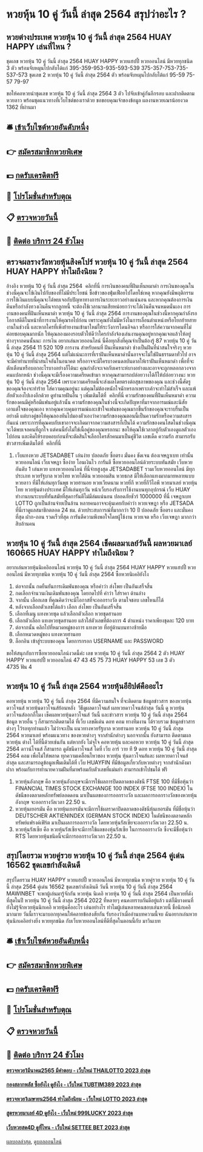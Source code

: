 # หวยหุ้น 10 คู่ วันนี้ ล่าสุด 2564 สรุปว่าอะไร ?
## หวยต่างประเทศ หวยหุ้น 10 คู่ วันนี้ ล่าสุด 2564 HUAY HAPPY เล่นที่ไหน ?
ชุดเลข หวยหุ้น 10 คู่ วันนี้ ล่าสุด 2564 HUAY HAPPY หวยแฮปปี้ หวยออนไลน์ มีหวยทุกชนิด 3 ตัว พร้อมจับหมุนไปกลับได้แก่
395-359-953-935-593-539
375-357-753-735-537-573
ชุดเลข 2 หวยหุ้น 10 คู่ วันนี้ ล่าสุด 2564 ตัว พร้อมจับหมุนไปกลับได้แก่
95-59
75-57
79-97

ขอให้คอหวยนำชุดเลข หวยหุ้น 10 คู่ วันนี้ ล่าสุด 2564 3 ตัว ไปจับเข้าคู่กันอีกรอบ และฝากติดตามหวยลาว พร้อมชุดแนวทางที่เว็บไซต์ของเราด้วย
ขอขอบคุณเจ้าของข้อมูล
ผลงานหวยเณรน้อยงวด 1362 ที่ผ่านมา

## 🛎 [เข้าเว็บไซต์หวยอันดับหนึ่ง](https://bit.ly/3BG5bNw)
## 👉 [สมัครสมาชิกหวยพิเศษ](https://bit.ly/3BG5bNw)
## 💵 [กดรับเครดิตฟรี](https://bit.ly/3C3mvgS)
## 👑 [โปรโมชั่นสำหรับตุณ](https://bit.ly/3C3mvgS)
## 📋 [ตรวจหวยวันนี้](https://bit.ly/3C3mvgS)
## 📱 [ติดต่อ บริการ 24 ชัวโมง](https://bit.ly/3C3mvgS)

## ตรวจผลรางวัลหวยหุ้นสิงคโปร์ หวยหุ้น 10 คู่ วันนี้ ล่าสุด 2564 HUAY HAPPY ทำไมถึงนิยม ?
อ้างอิง หวยหุ้น 10 คู่ วันนี้ ล่าสุด 2564  คลิกที่นี่
การเงินของคนที่ฝันเห็นหมาดำ การเงินของคุณในช่วงนี้คุณจะใช้เงินไปกับของที่ไม่มีประโยชน์ ซื้อข้าวของฟุ่มเฟือยไปโดยใช่เหตุ หากคุณยังมีพฤติกรรมการใช้เงินแบบนี้คุณจะได้พบเจอกับปัญหาทางการเงินระยะยาวอย่างแน่นอน และหากคุณต้องการเงินคืนหรือกำลังทวงเงินคืนจากลูกหนี้ จะต้องใช้เวลานานเสียหน่อยกว่าจะได้เงินคืนจนหมดนั่นเอง
การงานของคนที่ฝันเห็นหมาดำ หวยหุ้น 10 คู่ วันนี้ ล่าสุด 2564 การงานของคุณในช่วงนี้หากคุณกำลังรอโอกาสดีดีในหน้าที่การงานให้คุณรอไปก่อน เพราะคุณยังไม่มีหวังในการเลื่อนตำแหน่งหรือโยกย้ายสายงานในช่วงนี้ และหากใครที่เพิ่งย้ายงานเข้ามาใหม่ให้ระวังการโดนอิจฉา หรือการใส่ความจากคนที่ไม่ค่อยชอบคุณมากนัก ให้คุณลองมองรอบตัวให้ดีว่าใครกำลังจ้องเล่นงานคุณอยู่หากคุณเจอแล้วให้อยู่ห่างๆจากคนนั้นนะ
การเงิน
อยากเล่นหวยออนไลน์ นี่คือทุกสิ่งที่คุณจำเป็นต้องรู้
87 หวยหุ้น 10 คู่ วันนี้ ล่าสุด 2564 11 520 109
การงาน
สำหรับคนที่ ฝันเห็นหมาดำ ช่างเป็นฝันที่น่าสนใจจริงๆ หวยหุ้น 10 คู่ วันนี้ ล่าสุด 2564 แต่ไม่แน่นะการที่เราฝันเห็นหมาดำนั้นอาจจะไม่ใช่ฝันธรรมดาทั่วไป อาจจะมีคำทำนายที่น่าสนใจอันในอนาคต หรืออาจจะมีใครบางคนดลบันดาลให้เราฝันเห็นหมาดำ เพื่อที่จะตักเตือนหรือบอกอะไรบางอย่างก็ได้นะ คุณกำลังจะเจอกับเคราะห์บางอย่างและอาจจะถูกหลอกลวงจากคนแปลกหน้า ช่วงนี้คุณจะมีเรื่องความเครียดเข้ามา หากคุณสามารถปล่อยวางได้ก็ให้ปล่อยวางนะ หวยหุ้น 10 คู่ วันนี้ ล่าสุด 2564 เพราะความเครียดนี้จะส่งผลโดยตรงต่อสุขภาพของคุณ และช่วงนี้ศัตรูของคุณจ้องจะทำร้าย ใส่ความคุณอยู่นะ แต่คุณไม่ต้องหนักใจนักหรอกเพราะเค้าจะทำไม่สำเร็จ และแพ้ภัยตัวเองไปเองอีกด้วย
ดูทำนายฝันอื่น ๆ เพิ่มเติมได้ที่  คลิกที่นี่
ความรักของคนที่ฝันเห็นหมาดำ ความรักของคนมีคู่หรือมีแฟนอยู่แล้วนั้น ความรักของคุณในช่วงนี้จะเกิดปัญหาที่มาจากอารมณ์และนิสัยเอาแต่ใจของคุณเอง หากคุณควบคุมอารมณ์และเข้าใจแฟนของคุณมากขึ้นรักของคุณจะราบรื่นเป็นอย่างดี แต่บางคู่ขอให้คุณลองหันไปมองตัวเองว่าความรักของคุณตอนนี้เป็นความรักหรือความสงสารกันแน่ เพราะการที่คุณคบกับเขาอาจจะเกิดมาจากความสงสารก็เป็นได้ ความรักของคนโสดในช่วงนี้คุณจะได้พบเจอคนที่ถูกใจ แต่คนนี้ยังไม่ใช่เนื้อคู่ของคุณหรอกนะ ขอให้คุณใช้เวลาอยู่กับตัวเองดูแลตัวเองไปก่อน และคิดให้รอบคอบก่อนที่จะตัดสินใจเลือกใครสักคนมาเป็นคู่ชีวิต
เลขเด็ด
ความรัก
สามารถรับข่าวสารเพิ่มเติมได้ที่  คลิกที่นี่
1. เว็บแทงหวย JETSADABET เล่นง่าย ปลอดภัย ซื่อตรง มั่นคง ชัดเจน ต้องเจษฎาเบท เท่านั้นหวยออนไลน์ เว็บเจษฎา ซื้อง่าย โอนเงินไว การันตี ซื้อหวยออนไลน์ด้วยระบบทันสมัย เว็บหวยอันดับ 1 เล่นหวย แทงหวยออนไลน์ ที่นี่จ่ายสูงสุด JETSADABET รวมเว็บหวยออนไลน์ มีทุกประเภท หวยรัฐบาล หวยไทย หวยใต้ดิน หวยออมสิน หวยธกส มีให้เลือกแทงมากมายหลายแบบ หวยลาว ที่มีให้เล่นทุกวันพุธ หวยฮานอย หวยเวียดนาม หวยยี่กี หวยยี่กีวีไอพี หวยมาเลย์ หวยหุ้นไทย หวยหุ้นต่างประเทศ มีให้เล่นทุกวัน หน้าเว็บรองรับการใช้งานบนทุกอุปกรณ์ เว็บ HUAY ทำงานบนระบบที่ทันสมัยที่สุดการันตีไม่มีล่มแน่นอน ปลอดภัยชัวร์ 1000000 ที่นี่ เจษฎาเบท LOTTO ถูกเป็นล้านจ่ายเป็นล้าน หลายคนอาจจะคุ้นเคยกับคำว่า หวยเจษฎา หรือ JETSADA ที่นี่เราดูแลสมาชิกตลอด 24 ชม. ด้วยประสบการณ์ที่มากกว่า 10 ปี ปลอดภัย ซื่อตรง และมั่นคงที่สุด ฝาก-ถอน รวดเร็วที่สุด การันตีความพึงพอใจโดยผู้ใช้งาน หวยเจต หรือ เว็บเจษฎา มากกว่าสิบล้านคน

## หวยหุ้น 10 คู่ วันนี้ ล่าสุด 2564 เช็คผลมาเลย์วันนี้ ผลหวยมาเลย์ 160665 HUAY HAPPY ทำไมถึงนิยม ?
อยากเล่นหวยหุ้นนิเคอิออนไลน์ หวยหุ้น 10 คู่ วันนี้ ล่าสุด 2564 HUAY HAPPY หวยแฮปปี้ หวยออนไลน์ มีหวยทุกชนิด หวยหุ้น 10 คู่ วันนี้ ล่าสุด 2564 ซื้อหวยนิเคอิยังไง
1. ต่อจากนั้น กดยืนยันการเดิมพันของคุณ หรือคำว่า ส่งโพย เป็นอันเสร็จสิ้น
2. กดเลือกจำนวนเงินเดิมพันของคุณ โดยกดไปที่ คำว่า ใส่ราคา ด้านล่าง
3. จากนั้น เลือกเลข ที่คุณคิดว่าจะมีโอกาสที่จะออกรางวัล ตามใจชอบ เลขไหนก็ได้
4. หลังจากเลือกตัวเลขได้แล้ว เลือก ส่งโพย เป็นอันเสร็จสิ้น
5. เลือกที่เมนู แทงหวยชุด แล้วเลือกตัวเลือก หวยชุดฮานอย
6. เลือกตัวเลือก แทงหวยชุดฮานอย แล้วใส่ตัวเลขที่ต้องการ 4 ตำแหน่ง ราคาเพียงชุดละ 120 บาท
7. ต่อจากนั้น คลิกไปที่หมวดหมู่ของการ แทงหวย ที่อยู่ด้านบนทางซ้ายมือ
8. เลือกหมวดหมู่ของ แทงหวยฮานอย
9. ล็อกอิน เข้าสู่ระบบของคุณ โดยการกรอก USERNAME และ PASSWORD

ขอให้สนุกกับการซื้อหวยออนไลน์งวดนี้ค่ะ
เลข หวยหุ้น 10 คู่ วันนี้ ล่าสุด 2564 2 ตัว HUAY HAPPY หวยแฮปปี้ หวยออนไลน์ 47 43 45 75 73 HUAY HAPPY 53
เลข 3 ตัว         4735
ฟัน 4

## หวยหุ้น 10 คู่ วันนี้ ล่าสุด 2564 หวยหุ้นอียิปต์คืออะไร
คอหวยหุ้น หวยหุ้น 10 คู่ วันนี้ ล่าสุด 2564 ที่มีความสนใจ ที่จะติดตาม ข้อมูลข่าวสาร ของหวยหุ้นดาวโจนส์ หวยหุ้นดาวโจนส์ย้อนหลัง  วิธีดูผลดาวโจนส์ ผลหวยดาวโจนส์ล่าสุด วันนี้ ดู หวยหุ้นดาวโจนส์ออกกี่โมง เช็คผลหวยหุ้นดาวโจนส์ วันนี้ และข่าวสาร หวยหุ้น 10 คู่ วันนี้ ล่าสุด 2564 ข้อมูล หวยอื่น ๆ ก็สามารถติดตามได้ ที่เว็บ เลขดีเด่น ดอท คอม ทางทีมงาน ได้รวบรวม ข้อมูลข่าวสารต่างๆ ไว้รอทุกท่านแล้ว ไม่ว่าจะเป็น แนวทางหวยรัฐบาล หวยฮานอย หวยหุ้น 10 คู่ วันนี้ ล่าสุด 2564 หวยมาเลย์ พร้อมแนวทาง ของหวยต่างๆ จากสำนักต่างๆ นอกจากนั้น ยังสามารถ ติดตามผลหวยหุ้น ต่างไ ได้ที่นี้ด้วยเช่นกัน แต่หากยัง ไม่จุใจ คอหวยหุ้น และคอหวย หวยหุ้น 10 คู่ วันนี้ ล่าสุด 2564 ดาวน์โจนส์ ก็สามารถ ดูดัชนีดาวโจนส์ ไดที่ เว็บ อาร์ วาย ที 9 ดอท หวยหุ้น 10 คู่ วันนี้ ล่าสุด 2564 คอม เพื่อไม่ให้พลาด ทุกความเคลื่อนไหวของ หวยหุ้น หุ้นดาวโจนส์และ ผลหวยดาวโจนส์ล่าสุด และสามารถดูข้อมูลเพิีมเติมได้ที่ เว็บ HUAYFIN ที่มีข้อมูลเกี่ยวกับหวยต่างๆ จากสำนักดังมาฝาก พร้อมกับการทำนายความฝันที่มาพร้อมกับตัวเลขที่แม่นยำ สามารถเข้าไปชมได้ ฟรี
1. หวยหุ้นอังกฤษ คือ หวยหุ้นอังกฤษจะมีการใช้ผลการปิดตลาดของดัชนี FTSE 100 ที่มีชื่อหุ้นว่า FINANCIAL TIMES STOCK EXCHANGE 100 INDEX (FTSE 100 INDEX) ในดัชนีของตลาดหลักทรัพย์ลอดดอน มาเป็นผลของการออกรางวัล และผลการออกรางวัลของหวยหุ้นอังกฤษ จะออกรางวัลเวลา 22.50 น.
2. หวยหุ้นเยอรมัน คือ หวยหุ้นเยอรมันจะมีการใช้ผลราคาปิดตลาดของดัชนีหุ้นเยอรมัน ที่มีชื่อหุ้นว่า DEUTSCHER AKTIENINDEX (GERMAN STOCK INDEX) ในดัชนีของตลาดหลักทรัพย์แฟรงค์เฟิร์ต มาเป็นผลการออกรางวัล โดยหวยหุ้นรัสเซียจะออกรางวัลเวลา 22.50 น.
3. หวยหุ้นรัสเซีย คือ หวยหุ้นรัสเซียจะมีการใช้ผลของหุ้นรัสเซีย ในการออกรางวัล ซึ่งจะมีชื่อหุ้นว่า RTS โดยหวยหุ้นชนิดนี้จะมีการออกรางวัลเวลา 22.50 น.

## สรุปโดยรวม หวยคู่รวย หวยหุ้น 10 คู่ วันนี้ ล่าสุด 2564 คู่เด่น 16562 ชุดเลขกำลังเดินดี
สรุปโดยรวม HUAY HAPPY หวยแฮปปี้ หวยออนไลน์ มีหวยทุกชนิด หวยคู่รวย หวยหุ้น 10 คู่ วันนี้ ล่าสุด 2564 คู่เด่น 16562 ชุดเลขกำลังเดินดี วันนี้ หวยหุ้น 10 คู่ วันนี้ ล่าสุด 2564 MAWINBET จะพาผู้เล่นมารู้จักกัน หวยหุ้น นิเคอิ หวยหุ้น 10 คู่ วันนี้ ล่าสุด 2564 เป็นหวยที่ดังที่สุดในปี หวยหุ้น 10 คู่ วันนี้ ล่าสุด 2564 2022 ที่หลายๆ คนคงทราบกันดีอยู่แล้ว แต่ก็มีบางคนที่ยังไม่รู้จักหวยหุ้นนิกเคอิ หวยหุ้นคืออะไร เล่นอย่างไร ทำไมผู้เล่นหลายคนชอบเล่นหวยนี้ ชื่อนิกเคอิมากมาย วันนี้เราจะมาบอกทุกคนให้คลายข้อสงสัยกัน รับรองว่าเมื่ออ่านบทความนี้จบ ฉันอยากเล่นหวยหุ้นนิกเคอิอย่างยิ่ง หวยทุกชนิด กับเว็บหวยออนไลน์ที่ดีที่สุดในตอนนี้กับ มาวินเบท

## 🛎 [เข้าเว็บไซต์หวยอันดับหนึ่ง](https://bit.ly/3BG5bNw)
## 👉 [สมัครสมาชิกหวยพิเศษ](https://bit.ly/3BG5bNw)
## 💵 [กดรับเครดิตฟรี](https://bit.ly/3C3mvgS)
## 👑 [โปรโมชั่นสำหรับตุณ](https://bit.ly/3C3mvgS)
## 📋 [ตรวจหวยวันนี้](https://bit.ly/3C3mvgS)
## 📱 [ติดต่อ บริการ 24 ชัวโมง](https://bit.ly/3C3mvgS)

#### [ตรวจหวย1มีนาคม2565 มีคำตอบ - เว็บใหม่ THAILOTTO 2023 ล่าสุด](https://atom.io/themes/ตรวจหวย1มีนาคม2565%20มีคำตอบ%20-%20เว็บใหม่%20thailotto%202023%20ล่าสุด)
#### [กองสลากพลัส ซื้อยังไง ดูยังไง - เว็บใหม่ TUBTIM389 2023 ล่าสุด](https://atom.io/themes/กองสลากพลัส%20ซื้อยังไง%20ดูยังไง%20-%20เว็บใหม่%20tubtim389%202023%20ล่าสุด)
#### [ตรวจหวย1เมษายน2564 ทำไมถึงนิยม - เว็บใหม่ LOTTO 2023 ล่าสุด](https://atom.io/themes/ตรวจหวย1เมษายน2564%20ทำไมถึงนิยม%20-%20เว็บใหม่%20lotto%202023%20ล่าสุด)
#### [สูตรหวยมาเลย์ 4D ดูยังไง - เว็บใหม่ 999LUCKY 2023 ล่าสุด](https://atom.io/themes/สูตรหวยมาเลย์%204d%20ดูยังไง%20-%20เว็บใหม่%20999lucky%202023%20ล่าสุด)
#### [เว็บหวยสด4D ดูที่ไหน - เว็บใหม่ SETTEE BET 2023 ล่าสุด](https://atom.io/themes/เว็บหวยสด4d%20ดูที่ไหน%20-%20เว็บใหม่%20settee%20bet%202023%20ล่าสุด)

[ผลบอลล่าสุด](https://siamsport.tv "ผลบอลล่าสุด"), [ดูบอลออนไลน์](https://siamsport.tv/ดูบอลสด "ดูบอลออนไลน์")
